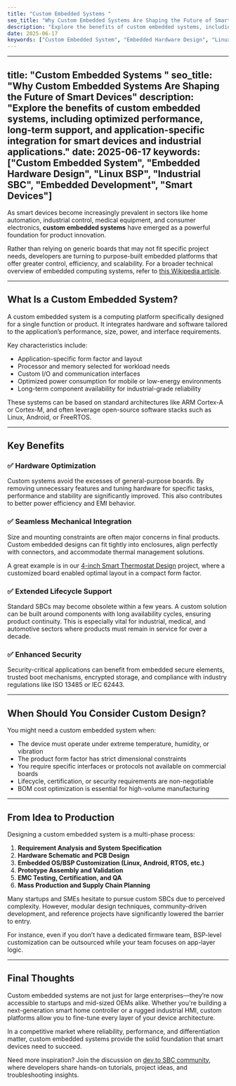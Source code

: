 ```yaml
---
title: "Custom Embedded Systems "
seo_title: "Why Custom Embedded Systems Are Shaping the Future of Smart Devices"
description: "Explore the benefits of custom embedded systems, including optimized performance, long-term support, and application-specific integration for smart devices and industrial applications."
date: 2025-06-17
keywords: ["Custom Embedded System", "Embedded Hardware Design", "Linux BSP", "Industrial SBC", "Embedded Development", "Smart Devices"]
---
```

---

title: "Custom Embedded Systems "
seo\_title: "Why Custom Embedded Systems Are Shaping the Future of Smart Devices"
description: "Explore the benefits of custom embedded systems, including optimized performance, long-term support, and application-specific integration for smart devices and industrial applications."
date: 2025-06-17
keywords: \["Custom Embedded System", "Embedded Hardware Design", "Linux BSP", "Industrial SBC", "Embedded Development", "Smart Devices"]
-----------------------------------------------------------------------------------------------------------------------------------------

As smart devices become increasingly prevalent in sectors like home automation, industrial control, medical equipment, and consumer electronics, **custom embedded systems** have emerged as a powerful foundation for product innovation.

Rather than relying on generic boards that may not fit specific project needs, developers are turning to purpose-built embedded platforms that offer greater control, efficiency, and scalability. For a broader technical overview of embedded computing systems, refer to <a href="https://en.wikipedia.org/wiki/Embedded_system" target="_blank" rel="nofollow">this Wikipedia article</a>.

---

## What Is a Custom Embedded System?

A custom embedded system is a computing platform specifically designed for a single function or product. It integrates hardware and software tailored to the application’s performance, size, power, and interface requirements.

Key characteristics include:

* Application-specific form factor and layout
* Processor and memory selected for workload needs
* Custom I/O and communication interfaces
* Optimized power consumption for mobile or low-energy environments
* Long-term component availability for industrial-grade reliability

These systems can be based on standard architectures like ARM Cortex-A or Cortex-M, and often leverage open-source software stacks such as Linux, Android, or FreeRTOS.

---

## Key Benefits

### ✅ Hardware Optimization

Custom systems avoid the excesses of general-purpose boards. By removing unnecessary features and tuning hardware for specific tasks, performance and stability are significantly improved. This also contributes to better power efficiency and EMI behavior.

### ✅ Seamless Mechanical Integration

Size and mounting constraints are often major concerns in final products. Custom embedded designs can fit tightly into enclosures, align perfectly with connectors, and accommodate thermal management solutions.

A great example is in our [4-inch Smart Thermostat Design](https://industrial-tft.com/posts/tft-4inch-thermostat-design/) project, where a customized board enabled optimal layout in a compact form factor.

### ✅ Extended Lifecycle Support

Standard SBCs may become obsolete within a few years. A custom solution can be built around components with long availability cycles, ensuring product continuity. This is especially vital for industrial, medical, and automotive sectors where products must remain in service for over a decade.

### ✅ Enhanced Security

Security-critical applications can benefit from embedded secure elements, trusted boot mechanisms, encrypted storage, and compliance with industry regulations like ISO 13485 or IEC 62443.

---

## When Should You Consider Custom Design?

You might need a custom embedded system when:

* The device must operate under extreme temperature, humidity, or vibration
* The product form factor has strict dimensional constraints
* You require specific interfaces or protocols not available on commercial boards
* Lifecycle, certification, or security requirements are non-negotiable
* BOM cost optimization is essential for high-volume manufacturing

---

## From Idea to Production

Designing a custom embedded system is a multi-phase process:

1. **Requirement Analysis and System Specification**
2. **Hardware Schematic and PCB Design**
3. **Embedded OS/BSP Customization (Linux, Android, RTOS, etc.)**
4. **Prototype Assembly and Validation**
5. **EMC Testing, Certification, and QA**
6. **Mass Production and Supply Chain Planning**

Many startups and SMEs hesitate to pursue custom SBCs due to perceived complexity. However, modular design techniques, community-driven development, and reference projects have significantly lowered the barrier to entry.

For instance, even if you don’t have a dedicated firmware team, BSP-level customization can be outsourced while your team focuses on app-layer logic.

---

## Final Thoughts

Custom embedded systems are not just for large enterprises—they’re now accessible to startups and mid-sized OEMs alike. Whether you're building a next-generation smart home controller or a rugged industrial HMI, custom platforms allow you to fine-tune every layer of your device architecture.

In a competitive market where reliability, performance, and differentiation matter, custom embedded systems provide the solid foundation that smart devices need to succeed.

Need more inspiration? Join the discussion on <a href="https://dev.to/t/sbc" target="_blank" rel="nofollow">dev.to SBC community</a>, where developers share hands-on tutorials, project ideas, and troubleshooting insights.
